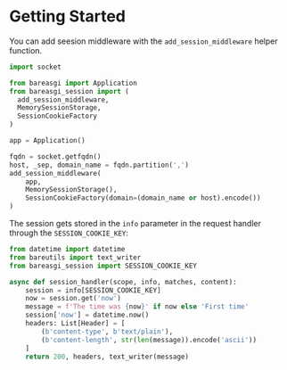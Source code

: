 # Getting Started

You can add seesion middleware with the `add_session_middleware` helper function.

```python
import socket

from bareasgi import Application
from bareasgi_session import (
  add_session_middleware,
  MemorySessionStorage,
  SessionCookieFactory
)

app = Application()

fqdn = socket.getfqdn()
host, _sep, domain_name = fqdn.partition(',')
add_session_middleware(
    app,
    MemorySessionStorage(),
    SessionCookieFactory(domain=(domain_name or host).encode())
)
```

The session gets stored in the `info` parameter in the request handler through the `SESSION_COOKIE_KEY`:

```python
from datetime import datetime
from bareutils import text_writer
from bareasgi_session import SESSION_COOKIE_KEY

async def session_handler(scope, info, matches, content):
    session = info[SESSION_COOKIE_KEY]
    now = session.get('now')
    message = f'The time was {now}' if now else 'First time'
    session['now'] = datetime.now()
    headers: List[Header] = [
        (b'content-type', b'text/plain'),
        (b'content-length', str(len(message)).encode('ascii'))
    ]
    return 200, headers, text_writer(message)
```
